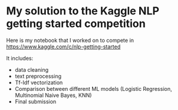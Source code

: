 # My solution to the Kaggle NLP getting started competition

Here is my notebook that I worked on to compete in https://www.kaggle.com/c/nlp-getting-started

It includes:
- data cleaning
- text preprocessing
- Tf-Idf vectorization
- Comparison between different ML models (Logistic Regression, Multinomial Naive Bayes, KNN)
- Final submission
